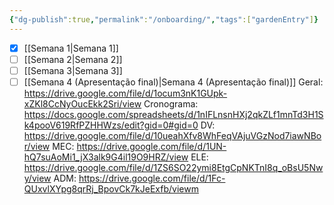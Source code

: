```yaml
---
{"dg-publish":true,"permalink":"/onboarding/","tags":["gardenEntry"]}
---
```


- [x] [[Semana 1\|Semana 1]]
- [ ] [[Semana 2\|Semana 2]]
- [ ] [[Semana 3\|Semana 3]]
- [ ] [[Semana 4 (Apresentação final)\|Semana 4 (Apresentação final)]]
Geral: https://drive.google.com/file/d/1ocum3nK1GUpk-xZKl8CcNyOucEkk2Sri/view
Cronograma: https://docs.google.com/spreadsheets/d/1nIFLnsnHXj2qkZLf1mnTd3H1Sk4pooV619RfPZHHWzs/edit?gid=0#gid=0
DV: https://drive.google.com/file/d/10ueahXfv8WhFeqVAjuVGzNod7iawNBor/view
MEC: https://drive.google.com/file/d/1UN-hQ7suAoMi1_jX3alk9G4il19O9HRZ/view
ELE: https://drive.google.com/file/d/1ZS6SO22ymi8EtgCpNKTnI8q_oBsU5Nwy/view
ADM: https://drive.google.com/file/d/1Fc-QUxvlXYpg8qrRj_BpovCk7kJeExfb/viewm
